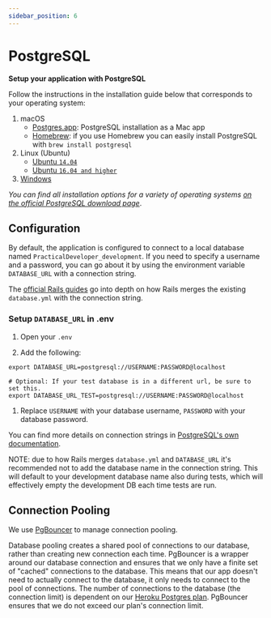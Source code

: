 ```yaml
---
sidebar_position: 6
---
```


# PostgreSQL

**Setup your application with PostgreSQL**

Follow the instructions in the installation guide below that corresponds to your
operating system:

1. macOS
   - [Postgres.app](https://postgresapp.com/): PostgreSQL installation as a Mac
     app
   - [Homebrew](https://brew.sh/): if you use Homebrew you can easily install
     PostgreSQL with `brew install postgresql`
1. Linux (Ubuntu)
   - [Ubuntu `14.04`](https://www.digitalocean.com/community/tutorials/how-to-install-and-use-postgresql-on-ubuntu-14-04)
   - [Ubuntu `16.04 and higher`](https://www.digitalocean.com/community/tutorials/how-to-install-and-use-postgresql-on-ubuntu-16-04)
1. [Windows](https://www.postgresql.org/download/windows/)

_You can find all installation options for a variety of operating systems
[on the official PostgreSQL download page](https://www.postgresql.org/download/)_.

## Configuration

By default, the application is configured to connect to a local database named
`PracticalDeveloper_development`. If you need to specify a username and a
password, you can go about it by using the environment variable `DATABASE_URL`
with a connection string.

The
[official Rails guides](https://guides.rubyonrails.org/configuring.html#connection-preference)
go into depth on how Rails merges the existing `database.yml` with the
connection string.

### Setup `DATABASE_URL` in .env

1. Open your `.env`

1. Add the following:

```shell
export DATABASE_URL=postgresql://USERNAME:PASSWORD@localhost

# Optional: If your test database is in a different url, be sure to set this.
export DATABASE_URL_TEST=postgresql://USERNAME:PASSWORD@localhost
```

1. Replace `USERNAME` with your database username, `PASSWORD` with your database
   password.

You can find more details on connection strings in
[PostgreSQL's own documentation](https://www.postgresql.org/docs/10/static/libpq-connect.html#LIBPQ-CONNSTRING).

NOTE: due to how Rails merges `database.yml` and `DATABASE_URL` it's recommended
not to add the database name in the connection string. This will default to your
development database name also during tests, which will effectively empty the
development DB each time tests are run.

## Connection Pooling

We use [PgBouncer](http://www.pgbouncer.org) to manage connection pooling.

Database pooling creates a shared pool of connections to our database, rather
than creating new connection each time. PgBouncer is a wrapper around our
database connection and ensures that we only have a finite set of "cached"
connections to the database. This means that our app doesn't need to actually
connect to the database, it only needs to connect to the pool of connections.
The number of connections to the database (the connection limit) is dependent on
our
[Heroku Postgres plan](https://devcenter.heroku.com/articles/heroku-postgres-plans).
PgBouncer ensures that we do not exceed our plan's connection limit.
